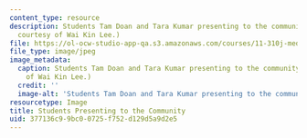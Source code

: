```yaml
---
content_type: resource
description: Students Tam Doan and Tara Kumar presenting to the community. (Photo
  courtesy of Wai Kin Lee.)
file: https://ol-ocw-studio-app-qa.s3.amazonaws.com/courses/11-310j-media-technology-and-city-design-and-development-fall-2002/377136c99bc00725f752d129d5a9d2e5_11-310jf02.jpg
file_type: image/jpeg
image_metadata:
  caption: Students Tam Doan and Tara Kumar presenting to the community. (Photo courtesy
    of Wai Kin Lee.)
  credit: ''
  image-alt: 'Students Tam Doan and Tara Kumar presenting to the community. '
resourcetype: Image
title: Students Presenting to the Community
uid: 377136c9-9bc0-0725-f752-d129d5a9d2e5
---
```

